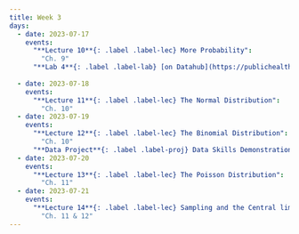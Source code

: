 ```yaml
---
title: Week 3
days:
  - date: 2023-07-17
    events:
      "**Lecture 10**{: .label .label-lec} More Probability":
        "Ch. 9"
      "**Lab 4**{: .label .label-lab} [on Datahub](https://publichealth.datahub.berkeley.edu/hub/user-redirect/git-pull?repo=https%3A%2F%2Fgithub.com%2Fph142-ucb%2Fph142-su23&urlpath=rstudio%2F&branch=main) (Due July 18th)":
      
  - date: 2023-07-18
    events:
      "**Lecture 11**{: .label .label-lec} The Normal Distribution": 
        "Ch. 10"
  - date: 2023-07-19
    events:
      "**Lecture 12**{: .label .label-lec} The Binomial Distribution":
        "Ch. 10"
      "**Data Project**{: .label .label-proj} Data Skills Demonstration Part I (Due 10:00 PM PST)":
  - date: 2023-07-20
    events:
      "**Lecture 13**{: .label .label-lec} The Poisson Distribution":
        "Ch. 11"
  - date: 2023-07-21
    events:
      "**Lecture 14**{: .label .label-lec} Sampling and the Central limit theorem":
        "Ch. 11 & 12"
---
```


